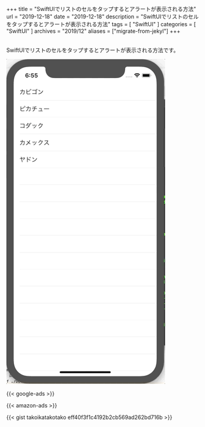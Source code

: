+++
title =  "SwiftUIでリストのセルをタップするとアラートが表示される方法"
url = "2019-12-18"
date = "2019-12-18"
description = "SwiftUIでリストのセルをタップするとアラートが表示される方法"
tags = [
    "SwiftUI"
]
categories = [
    "SwiftUI"
]
archives = "2019/12"
aliases = ["migrate-from-jekyl"]
+++

<br>
SwiftUIでリストのセルをタップするとアラートが表示される方法です。

![ListCellEdit](1.gif)

<!-- Google Ads -->
{{< google-ads >}}

<!-- Amazon Ads -->
{{< amazon-ads >}}

{{< gist takoikatakotako eff40f3f1c4192b2cb569ad262bd716b >}}
